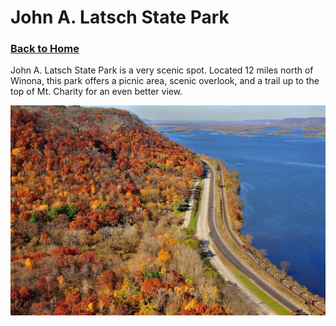 # John A. Latsch State Park
### [Back to Home](https://colehagen15.github.io/Winona/)
John A. Latsch State Park is a very scenic spot. Located 12 miles north of Winona, this park offers a picnic area, scenic overlook, and a trail up to the top of Mt. Charity for an even better view. 
&nbsp;

![Park](Website%20Pictures/john-latsch-state-park.jpg)
